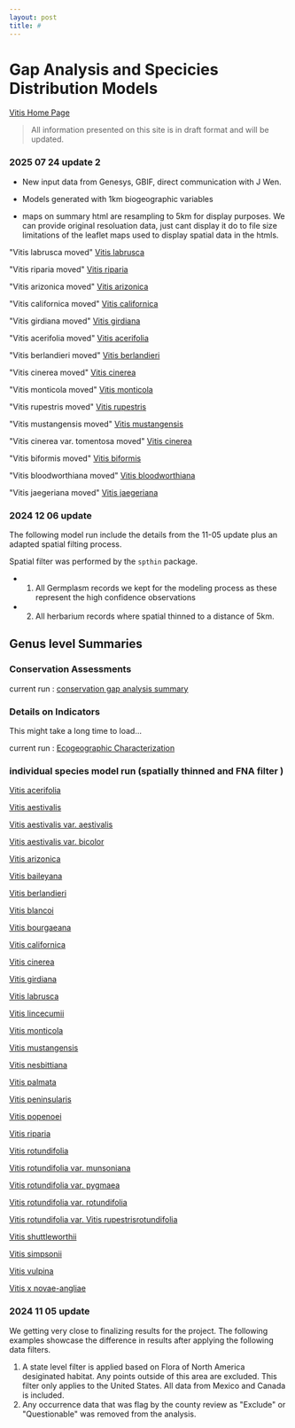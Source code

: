 ```yaml
---
layout: post
title: #
---
```

# Gap Analysis and Specicies Distribution Models

[Vitis Home Page](home)

> All information presented on this site is in draft format and will be updated.


### 2025 07 24 update 2


- New input data from Genesys, GBIF, direct communication with J Wen. 

- Models generated with 1km biogeographic variables 

- maps on summary html are resampling to 5km for display purposes. We can provide original resoluation data, just cant display it do to file size limitations of the leaflet maps used to display spatial data in the htmls.


"Vitis labrusca moved"
<a href="Vitis labrusca_Summary_fnaFilter.html" target="_blank"> Vitis labrusca </a>   

"Vitis riparia moved"
<a href="Vitis riparia_Summary_fnaFilter.html" target="_blank"> Vitis riparia </a>   

"Vitis arizonica moved"
<a href="Vitis arizonica_Summary_fnaFilter.html" target="_blank"> Vitis arizonica </a>   

"Vitis californica moved"
<a href="Vitis californica_Summary_fnaFilter.html" target="_blank"> Vitis californica </a>   

"Vitis girdiana moved"
<a href="Vitis girdiana_Summary_fnaFilter.html" target="_blank"> Vitis girdiana </a>   

"Vitis acerifolia moved"
<a href="Vitis acerifolia_Summary_fnaFilter.html" target="_blank"> Vitis acerifolia </a>   

"Vitis berlandieri moved"
<a href="Vitis berlandieri_Summary_fnaFilter.html" target="_blank"> Vitis berlandieri </a>   

"Vitis cinerea moved"
<a href="Vitis cinerea_Summary_fnaFilter.html" target="_blank"> Vitis cinerea </a>   

"Vitis monticola moved"
<a href="Vitis monticola_Summary_fnaFilter.html" target="_blank"> Vitis monticola </a>   

"Vitis rupestris moved"
<a href="Vitis rupestris_Summary_fnaFilter.html" target="_blank"> Vitis rupestris </a>   

"Vitis mustangensis moved"
<a href="Vitis mustangensis_Summary_fnaFilter.html" target="_blank"> Vitis mustangensis </a>   

"Vitis cinerea var. tomentosa moved"
<a href="Vitis cinerea_Summary_fnaFilter.html" target="_blank"> Vitis cinerea </a>   

"Vitis biformis moved"
<a href="Vitis biformis_Summary_fnaFilter.html" target="_blank"> Vitis biformis </a>   

"Vitis bloodworthiana moved"
<a href="Vitis bloodworthiana_Summary_fnaFilter.html" target="_blank"> Vitis bloodworthiana </a>   

"Vitis jaegeriana moved"
<a href="Vitis jaegeriana_Summary_fnaFilter.html" target="_blank"> Vitis jaegeriana </a>   



### 2024 12 06 update 

The following model run include the details from the 11-05 update plus an adapted spatial filting process. 


Spatial filter was performed by the `spthin` package.


- 1. All Germplasm records we kept for the modeling process as these represent the high confidence observations 

- 2. All herbarium records where spatial thinned to a distance of 5km. 


## Genus level Summaries 

### Conservation Assessments 

current run : <a href="run20241204_Summary.html" target="_blank"> conservation gap analysis summary </a> 

### Details on Indicators 

This might take a long time to load... 

current run : <a href="run20241204_boxPlotSummary.html" target="_blank"> Ecogeographic Characterization </a> 

### individual species model run (spatially thinned and FNA filter )

<a href='Vitis acerifolia_Summary_fnaFilter.html' target="_blank"> Vitis acerifolia </a>   

<a href='Vitis aestivalis_Summary_fnaFilter.html' target="_blank"> Vitis aestivalis </a>   

<a href="Vitis aestivalis var. aestivalis_Summary_fnaFilter.html" target="_blank"> Vitis aestivalis var. aestivalis </a>   

<a href="Vitis aestivalis var. bicolor_Summary_fnaFilter.html" target="_blank"> Vitis aestivalis var. bicolor </a>   

<a href="Vitis arizonica_Summary_fnaFilter.html" target="_blank"> Vitis arizonica </a>   

<a href="Vitis baileyana_Summary_fnaFilter.html" target="_blank"> Vitis baileyana </a>   

<a href="Vitis berlandieri_Summary_fnaFilter.html" target="_blank"> Vitis berlandieri </a>

<a href="Vitis blancoi_Summary_fnaFilter.html" target="_blank"> Vitis blancoi </a>   

<a href="Vitis bourgaeana_Summary_fnaFilter.html" target="_blank"> Vitis bourgaeana </a>   

<a href="Vitis californica_Summary_fnaFilter.html" target="_blank"> Vitis californica </a>   

<a href="Vitis cinerea_Summary_fnaFilter.html" target="_blank"> Vitis cinerea </a>   

<a href="Vitis girdiana_Summary_fnaFilter.html" target="_blank"> Vitis girdiana </a>   

<a href="Vitis labrusca_Summary_fnaFilter.html" target="_blank"> Vitis labrusca </a>   

<a href="Vitis lincecumii_Summary_fnaFilter.html" target="_blank"> Vitis lincecumii </a>   

<a href="Vitis monticola_Summary_fnaFilter.html" target="_blank"> Vitis monticola </a>  

<a href="Vitis mustangensis_Summary_fnaFilter.html" target="_blank"> Vitis mustangensis </a>   

<a href="Vitis nesbittiana_Summary_fnaFilter.html" target="_blank"> Vitis nesbittiana </a>   

<a href="Vitis palmata_Summary_fnaFilter.html" target="_blank"> Vitis palmata </a>   

<a href="Vitis peninsularis_Summary_fnaFilter.html" target="_blank"> Vitis peninsularis </a>  

<a href="Vitis popenoei_Summary_fnaFilter.html" target="_blank"> Vitis popenoei </a>  

<a href="Vitis riparia_Summary_fnaFilter.html" target="_blank"> Vitis riparia </a>   

<a href="Vitis rotundifolia_Summary_fnaFilter.html" target="_blank"> Vitis rotundifolia </a>   

<a href="Vitis rotundifolia var. munsoniana_Summary_fnaFilter.html" target="_blank"> Vitis rotundifolia var. munsoniana </a>  

<a href="Vitis rotundifolia var. pygmaea_Summary_fnaFilter.html" target="_blank"> Vitis rotundifolia var. pygmaea </a>  

<a href="Vitis rotundifolia var. rotundifolia_Summary_fnaFilter.html" target="_blank"> Vitis rotundifolia var. rotundifolia </a>  

<a href="Vitis rotundifolia var. Vitis rupestrisrotundifolia_Summary_fnaFilter.html" target="_blank"> Vitis rotundifolia var. Vitis rupestrisrotundifolia </a>   

<a href="Vitis shuttleworthii_Summary_fnaFilter.html" target="_blank"> Vitis shuttleworthii </a>   

<a href="Vitis simpsonii_Summary_fnaFilter.html" target="_blank"> Vitis simpsonii </a>   

<a href="Vitis vulpina_Summary_fnaFilter.html" target="_blank"> Vitis vulpina </a>   

<a href="Vitis x novae-angliae_Summary_fnaFilter.html" target="_blank"> Vitis x novae-angliae </a>   


### 2024 11 05 update 

We getting very close to finalizing results for the project. The following examples showcase the difference in results after applying the following data filters. 

 1. A state level filter is applied based on Flora of North America desiginated habitat. Any points outside of this area are excluded. This filter only applies to the United States. All data from Mexico and Canada is included.  
 2. Any occurrence data that was flag by the county review as "Exclude" or "Questionable" was removed from the analysis. 




<!--

**Summary pages we last updated on  2024-08-14**

## Genus Level report 

Includes a figure and species richness map for all species currently modeled. 

<a href="run20240614_Summary.html" target="_blank"> Run Summary </a> 

Summary figure showing the distribution of species across the individual predictors used within the modeling effort. 

<a href="run20240614_boxPlotSummary.html" target="_blank"> Box Plot Summary </a> 

  
## Individual Taxon reports 


<a href='Vitis acerifolia_Summary.html' target="_blank"> Vitis acerifolia </a>   

<a href='Vitis aestivalis_Summary.html' target="_blank"> Vitis aestivalis </a>   

<a href="Vitis aestivalis var. aestivalis_Summary.html" target="_blank"> Vitis aestivalis var. aestivalis </a>   

<a href="Vitis aestivalis var. bicolor_Summary.html" target="_blank"> Vitis aestivalis var. bicolor </a>   

<a href="Vitis arizonica_Summary.html" target="_blank"> Vitis arizonica </a>   

<a href="Vitis baileyana_Summary.html" target="_blank"> Vitis baileyana </a>   

<a href="Vitis berlandieri_Summary.html" target="_blank"> Vitis berlandieri </a>

<a href="Vitis blancoi_Summary.html" target="_blank"> Vitis blancoi </a>   

<a href="Vitis bourgaeana_Summary.html" target="_blank"> Vitis bourgaeana </a>   

<a href="Vitis californica_Summary.html" target="_blank"> Vitis californica </a>   

<a href="Vitis cinerea_Summary.html" target="_blank"> Vitis cinerea </a>   

<a href="Vitis girdiana_Summary.html" target="_blank"> Vitis girdiana </a>   

<a href="Vitis labrusca_Summary.html" target="_blank"> Vitis labrusca </a>   

<a href="Vitis lincecumii_Summary.html" target="_blank"> Vitis lincecumii </a>   

<a href="Vitis monticola_Summary.html" target="_blank"> Vitis monticola </a>  

<a href="Vitis mustangensis_Summary.html" target="_blank"> Vitis mustangensis </a>   

<a href="Vitis nesbittiana_Summary.html" target="_blank"> Vitis nesbittiana </a>   

<a href="Vitis palmata_Summary.html" target="_blank"> Vitis palmata </a>   

<a href="Vitis peninsularis_Summary.html" target="_blank"> Vitis peninsularis </a>  

<a href="Vitis popenoei_Summary.html" target="_blank"> Vitis popenoei </a>  

<a href="Vitis riparia_Summary.html" target="_blank"> Vitis riparia </a>   

<a href="Vitis rotundifolia_Summary.html" target="_blank"> Vitis rotundifolia </a>   

<a href="Vitis rotundifolia var. munsoniana_Summary.html" target="_blank"> Vitis rotundifolia var. munsoniana </a>  

<a href="Vitis rotundifolia var. pygmaea_Summary.html" target="_blank"> Vitis rotundifolia var. pygmaea </a>  

<a href="Vitis rotundifolia var. rotundifolia_Summary.html" target="_blank"> Vitis rotundifolia var. rotundifolia </a>  

<a href="Vitis rotundifolia var. Vitis rupestrisrotundifolia_Summary.html" target="_blank"> Vitis rotundifolia var. Vitis rupestrisrotundifolia </a>   

<a href="Vitis shuttleworthii_Summary.html" target="_blank"> Vitis shuttleworthii </a>   

<a href="Vitis simpsonii_Summary.html" target="_blank"> Vitis simpsonii </a>   

<a href="Vitis vulpina_Summary.html" target="_blank"> Vitis vulpina </a>   

<a href="Vitis x novae-angliae_Summary.html" target="_blank"> Vitis x novae-angliae </a>   
--> 
